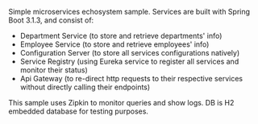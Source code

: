 Simple microservices echosystem sample.
Services are built with Spring Boot 3.1.3, and consist of:
- Department Service (to store and retrieve departments' info)
- Employee Service (to store and retrieve employees' info)
- Configuration Server (to store all services configurations natively)
- Service Registry (using Eureka service to register all services and monitor their status)
- Api Gateway (to re-direct http requests to their respective services without directly calling their endpoints)

This sample uses Zipkin to monitor queries and show logs.
DB is H2 embedded database for testing purposes.
